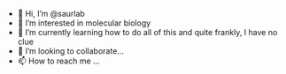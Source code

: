 - 👋 Hi, I’m @saurlab
- 👀 I’m interested in molecular biology
- 🌱 I’m currently learning how to do all of this and quite frankly, I have no clue
- 💞️ I’m looking to collaborate...
- 📫 How to reach me ...

<!---
saurlab/saurlab is a ✨ special ✨ repository because its `README.md` (this file) appears on your GitHub profile.
You can click the Preview link to take a look at your changes.
--->
